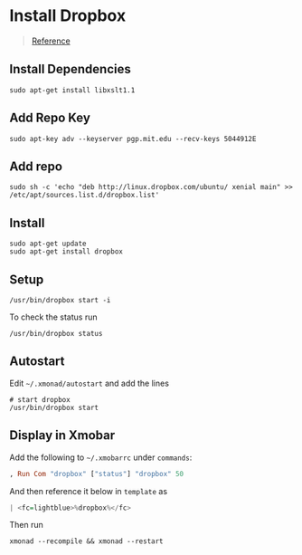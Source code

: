 # Install Dropbox

> [Reference](www.ubuntuupdates.org/ppa/dropbox)

## Install Dependencies
```shell
sudo apt-get install libxslt1.1
```

## Add Repo Key
```shell
sudo apt-key adv --keyserver pgp.mit.edu --recv-keys 5044912E
```

## Add repo
```shell
sudo sh -c 'echo "deb http://linux.dropbox.com/ubuntu/ xenial main" >> /etc/apt/sources.list.d/dropbox.list' 
```

## Install
```shell
sudo apt-get update
sudo apt-get install dropbox
```

## Setup
```shell
/usr/bin/dropbox start -i
```
To check the status run
```shell
/usr/bin/dropbox status
```

## Autostart
Edit `~/.xmonad/autostart` and add the lines
```shell
# start dropbox
/usr/bin/dropbox start
```

## Display in Xmobar
Add the following to `~/.xmobarrc` under `commands`:
```haskell 
, Run Com "dropbox" ["status"] "dropbox" 50
```
And then reference it below in `template` as
```haskell
| <fc=lightblue>%dropbox%</fc>
```
Then run
```shell
xmonad --recompile && xmonad --restart
```
